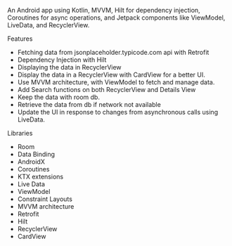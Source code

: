 An Android app using Kotlin, MVVM, Hilt for dependency injection, Coroutines for async operations, and Jetpack components like ViewModel, LiveData, and RecyclerView. 

Features

* Fetching data from jsonplaceholder.typicode.com api with Retrofit
* Dependency Injection with Hilt
* Displaying the data in RecyclerView
* Display the data in a RecyclerView with CardView for a better UI.
* Use MVVM architecture, with ViewModel to fetch and manage data.
* Add Search functions on both RecyclerView and Details View
* Keep the data with room db.
* Retrieve the data from db if network not available
* Update the UI in response to changes from asynchronous calls using LiveData.


Libraries
- Room
- Data Binding
- AndroidX
- Coroutines
- KTX extensions
- Live Data
- ViewModel
- Constraint Layouts
- MVVM architecture
- Retrofit
- Hilt
- RecyclerView
- CardView
